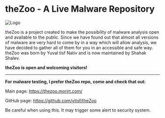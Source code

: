 # theZoo - A Live Malware Repository

![Logo](https://github.com/ytisf/theZoo/raw/gh-pages/MalDB-Logo-Thumb.png)

theZoo is a project created to make the possibility of malware analysis open and available to the public. Since we have found out that almost all versions of malware are very hard to come by in a way which will allow analysis, we have decided to gather all of them for you in an accessible and safe way.
theZoo was born by Yuval tisf Nativ and is now maintained by Shahak Shalev.

**theZoo is open and welcoming visitors!**

---

**For malware testing, I prefer theZoo repo, come and check that out:**

Main page: https://thezoo.morirt.com/

GitHub page: https://github.com/ytisf/theZoo

Be careful when using this. It may trigger some alert to security system.